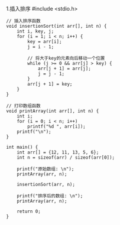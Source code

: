 1.插入排序
    #include <stdio.h>
    
    // 插入排序函数
    void insertionSort(int arr[], int n) {
        int i, key, j;
        for (i = 1; i < n; i++) {
            key = arr[i];
            j = i - 1;
    
            // 将大于key的元素向后移动一个位置
            while (j >= 0 && arr[j] > key) {
                arr[j + 1] = arr[j];
                j = j - 1;
            }
            arr[j + 1] = key;
        }
    }
    
    // 打印数组函数
    void printArray(int arr[], int n) {
        int i;
        for (i = 0; i < n; i++)
            printf("%d ", arr[i]);
        printf("\n");
    }
    
    int main() {
        int arr[] = {12, 11, 13, 5, 6};
        int n = sizeof(arr) / sizeof(arr[0]);
    
        printf("原始数组: \n");
        printArray(arr, n);
    
        insertionSort(arr, n);
    
        printf("排序后的数组: \n");
        printArray(arr, n);
    
        return 0;
    }
    
